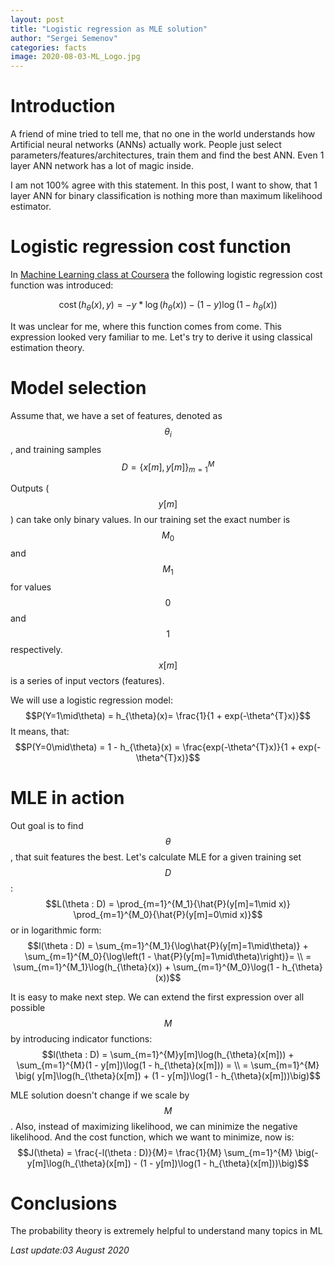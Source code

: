 ```yaml
---
layout: post
title: "Logistic regression as MLE solution"
author: "Sergei Semenov"
categories: facts
image: 2020-08-03-ML_Logo.jpg
---
```


# Introduction
A friend of mine tried to tell me, that no one in the world understands how Artificial neural networks (ANNs) actually work. 
People just select parameters/features/architectures, train them and find the best ANN. Even 1 layer ANN network has a lot of magic inside. 

I am not 100% agree with this statement. In this post, I want to show, that 1 layer ANN for binary classification is nothing more than maximum likelihood estimator.

# Logistic regression cost function

In [Machine Learning class at Coursera](https://www.coursera.org/learn/machine-learning/lecture/1XG8G/cost-function) the following logistic regression cost function was introduced:

$$\operatorname{cost}\left(h_{\theta}(x), y\right)=
-y * \log \left(h_{\theta}(x)\right) - (1-y)\log \left(1-h_{\theta}(x)\right)$$

It was unclear for me, where this function comes from come. This expression looked very familiar to me. Let's try to derive it using classical estimation theory.

# Model selection
Assume that, we have a set of features, denoted as $$\theta_{i}$$, and training samples $$D = \{x[m], y[m]\}_{m=1}^{M}$$

Outputs ($$y[m]$$) can take only binary values. In our training set the exact number is $$M_0$$ and $$M_1$$ for values $$0$$ and $$1$$ respectively. $$x[m]$$ is a series of input vectors (features).

We will use a logistic regression model:
$$P(Y=1\mid\theta) = h_{\theta}(x)= \frac{1}{1 + exp(-\theta^{T}x)}$$
It means, that:
$$P(Y=0\mid\theta) = 1 - h_{\theta}(x) = \frac{exp(-\theta^{T}x)}{1 + exp(-\theta^{T}x)}$$

# MLE in action
Out goal is to find $$\theta$$, that suit features the best. Let's calculate MLE for a given training set $$D$$:
$$L(\theta : D) = \prod_{m=1}^{M_1}{\hat{P}(y[m]=1\mid x)} \prod_{m=1}^{M_0}{\hat{P}(y[m]=0\mid x)}$$
or in logarithmic form:
$$l(\theta : D) = \sum_{m=1}^{M_1}{\log\hat{P}(y[m]=1\mid\theta)} + \sum_{m=1}^{M_0}{\log\left(1 - \hat{P}(y[m]=1\mid\theta)\right)}= \\
= \sum_{m=1}^{M_1}\log(h_{\theta}(x)) + \sum_{m=1}^{M_0}\log(1 - h_{\theta}(x))$$

It is easy to make next step. We can extend the first expression over all possible $$M$$ by introducing indicator functions:
$$l(\theta : D) = \sum_{m=1}^{M}y[m]\log(h_{\theta}(x[m])) + \sum_{m=1}^{M}(1 - y[m])\log(1 - h_{\theta}(x[m])) = \\ 
= \sum_{m=1}^{M} \big( y[m]\log(h_{\theta}(x[m]) + (1 - y[m])\log(1 - h_{\theta}(x[m]))\big)$$

MLE solution doesn't change if we scale by $$M$$. Also, instead of maximizing likelihood, we can minimize the negative likelihood. And the cost function, which we want to minimize, now is:
$$J(\theta) = \frac{-l(\theta : D)}{M}= \frac{1}{M} \sum_{m=1}^{M} \big(- y[m]\log(h_{\theta}(x[m]) - (1 - y[m])\log(1 - h_{\theta}(x[m]))\big)$$

# Conclusions
The probability theory is extremely helpful to understand many topics in ML




*Last update:03 August 2020*
